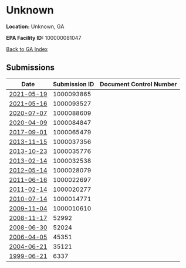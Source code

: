 # Unknown

**Location:** Unknown, GA

**EPA Facility ID:** 100000081047

[Back to GA Index](../../index.md)

## Submissions

| Date | Submission ID | Document Control Number |
|------|--------------|-------------------------|
| [2021-05-19](submissions/1000093865.md) | 1000093865 |  |
| [2021-05-16](submissions/1000093527.md) | 1000093527 |  |
| [2020-07-07](submissions/1000088609.md) | 1000088609 |  |
| [2020-04-09](submissions/1000084847.md) | 1000084847 |  |
| [2017-09-01](submissions/1000065479.md) | 1000065479 |  |
| [2013-11-15](submissions/1000037356.md) | 1000037356 |  |
| [2013-10-23](submissions/1000035776.md) | 1000035776 |  |
| [2013-02-14](submissions/1000032538.md) | 1000032538 |  |
| [2012-05-14](submissions/1000028079.md) | 1000028079 |  |
| [2011-06-16](submissions/1000022697.md) | 1000022697 |  |
| [2011-02-14](submissions/1000020277.md) | 1000020277 |  |
| [2010-07-14](submissions/1000014771.md) | 1000014771 |  |
| [2009-11-04](submissions/1000010610.md) | 1000010610 |  |
| [2008-11-17](submissions/52992.md) | 52992 |  |
| [2008-06-30](submissions/52024.md) | 52024 |  |
| [2006-04-05](submissions/45351.md) | 45351 |  |
| [2004-06-21](submissions/35121.md) | 35121 |  |
| [1999-06-21](submissions/6337.md) | 6337 |  |
